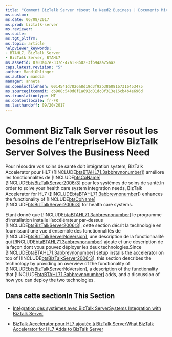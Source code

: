 ```yaml
---
title: "Comment BizTalk Server résout le Need2 Business | Documents Microsoft"
ms.custom: 
ms.date: 06/08/2017
ms.prod: biztalk-server
ms.reviewer: 
ms.suite: 
ms.tgt_pltfrm: 
ms.topic: article
helpviewer_keywords:
- BTAHL7, BizTalk Server
- BizTalk Server, BTAHL7
ms.assetid: 8703a47e-337c-47a1-8b02-3fb94aa25aa2
caps.latest.revision: "5"
author: MandiOhlinger
ms.author: mandia
manager: anneta
ms.openlocfilehash: 0014541d7826a8d19d3f92b38608167316453475
ms.sourcegitcommit: cb908c540d8f1a692d01dc8f313e16cb4b4e696d
ms.translationtype: MT
ms.contentlocale: fr-FR
ms.lasthandoff: 09/20/2017
---
```

# <a name="how-biztalk-server-solves-the-business-need"></a><span data-ttu-id="ad228-102">Comment BizTalk Server résout les besoins de l’entreprise</span><span class="sxs-lookup"><span data-stu-id="ad228-102">How BizTalk Server Solves the Business Need</span></span>
<span data-ttu-id="ad228-103">Pour résoudre vos soins de santé doit intégration system, BizTalk Accelerator pour HL7 ([!INCLUDE[btaBTAHL71.3abbrevnonumber](../../includes/btabtahl71-3abbrevnonumber-md.md)]) améliore les fonctionnalités de [!INCLUDE[btsCoName](../../includes/btsconame-md.md)] [!INCLUDE[btsBizTalkServer2006r3](../../includes/btsbiztalkserver2006r3-md.md)] pour les systèmes de soins de santé.</span><span class="sxs-lookup"><span data-stu-id="ad228-103">In order to solve your health care system integration needs, BizTalk Accelerator for HL7 ([!INCLUDE[btaBTAHL71.3abbrevnonumber](../../includes/btabtahl71-3abbrevnonumber-md.md)]) enhances the functionality of [!INCLUDE[btsCoName](../../includes/btsconame-md.md)][!INCLUDE[btsBizTalkServer2006r3](../../includes/btsbiztalkserver2006r3-md.md)] for health care systems.</span></span>  
  
 <span data-ttu-id="ad228-104">Étant donné que [!INCLUDE[btaBTAHL71.3abbrevnonumber](../../includes/btabtahl71-3abbrevnonumber-md.md)] le programme d’installation installe l’accélérateur par-dessus [!INCLUDE[btsBizTalkServer2006r3](../../includes/btsbiztalkserver2006r3-md.md)], cette section décrit la technologie en fournissant une vue d’ensemble des fonctionnalités de [!INCLUDE[btsBizTalkServerNoVersion](../../includes/btsbiztalkservernoversion-md.md)], une description de la fonctionnalité qui [!INCLUDE[btaBTAHL71.3abbrevnonumber](../../includes/btabtahl71-3abbrevnonumber-md.md)] ajoute et une description de la façon dont vous pouvez déployer les deux technologies.</span><span class="sxs-lookup"><span data-stu-id="ad228-104">Since [!INCLUDE[btaBTAHL71.3abbrevnonumber](../../includes/btabtahl71-3abbrevnonumber-md.md)] setup installs the accelerator on top of [!INCLUDE[btsBizTalkServer2006r3](../../includes/btsbiztalkserver2006r3-md.md)], this section describes the technology by providing an overview of the functionality of [!INCLUDE[btsBizTalkServerNoVersion](../../includes/btsbiztalkservernoversion-md.md)], a description of the functionality that [!INCLUDE[btaBTAHL71.3abbrevnonumber](../../includes/btabtahl71-3abbrevnonumber-md.md)] adds, and a discussion of how you can deploy the two technologies.</span></span>  
  
## <a name="in-this-section"></a><span data-ttu-id="ad228-105">Dans cette section</span><span class="sxs-lookup"><span data-stu-id="ad228-105">In This Section</span></span>  
  
-   [<span data-ttu-id="ad228-106">Intégration des systèmes avec BizTalk Server</span><span class="sxs-lookup"><span data-stu-id="ad228-106">Systems Integration with BizTalk Server</span></span>](../../adapters-and-accelerators/accelerator-hl7/systems-integration-with-biztalk-server1.md)  
  
-   [<span data-ttu-id="ad228-107">BizTalk Accelerator pour HL7 ajoutée à BizTalk Server</span><span class="sxs-lookup"><span data-stu-id="ad228-107">What BizTalk Accelerator for HL7 Adds to BizTalk Server</span></span>](../../adapters-and-accelerators/accelerator-hl7/what-biztalk-accelerator-for-hl7-adds-to-biztalk-server.md)